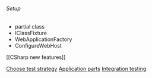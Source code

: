 ###### Setup
- partial class
- IClassFixture
- WebApplicationFactory
- ConfigureWebHost

[[CSharp new features]]

[Choose test strategy](https://learn.microsoft.com/en-us/ef/core/testing/choosing-a-testing-strategy)
[Application parts](https://blog.martincostello.com/integration-testing-antiforgery-with-application-parts/)
[Integration testing](https://learn.microsoft.com/en-us/aspnet/core/test/integration-tests)
